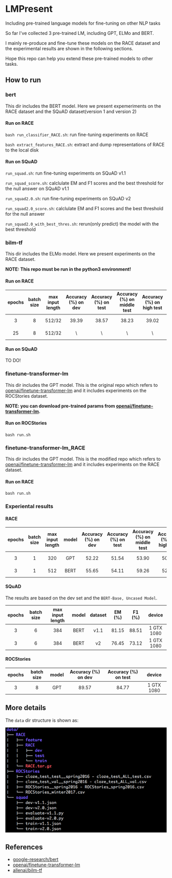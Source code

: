 # LMPresent

Including pre-trained language models for fine-tuning on other NLP tasks

So far I've collected 3 pre-trained LM, including GPT, ELMo and BERT.

I mainly re-produce and fine-tune these models on the RACE dataset and the experimental results are shown in the following sections.

Hope this repo can help you extend these pre-trained models to other tasks.

## How to run

### bert

This dir includes the BERT model. Here we present expemeriments on the RACE dataset and the SQuAD dataset(version 1 and version 2)

#### Run on RACE

`bash run_classifier_RACE.sh`: run fine-tuning experiments on RACE

`bash extract_features_RACE.sh`: extract and dump representations of RACE to the local disk

#### Run on SQuAD

`run_squad.sh`: run fine-tuning experiments on SQuAD v1.1

`run_squad_score.sh`: calclulate EM and F1 scores and the best threshold for the null answer on SQuAD v1.1

`run_squad2.0.sh`: run fine-tuning experiments on SQuAD v2

`run_squad2.0_score.sh`: calclulate EM and F1 scores and the best threshold for the null answer

`run_squad2.0_with_best_thres.sh`: rerun(only predict) the model with the best threshold

### bilm-tf

This dir includes the ELMo model. Here we present experiments on the RACE dataset.

**NOTE: This repo must be run in the python3 environment!**


#### Run on RACE

| epochs | batch size | max input length | Accuracy (%) on dev | Accuracy (%) on test |Accuracy (%) on middle test |Accuracy (%) on high test | device |
| :--------: |:------:|:------:|:------:|:------:|:------:|:------:|:------:|
| 3   | 8 | 512/32 | 39.39  | 38.57 | 38.23 | 39.02 | 1 GTX 1080 |
| 25   | 8 | 512/32 | \  | \ | \ | \ | 1 GTX 1080 |

#### Run on SQuAD

TO DO!

### finetune-transformer-lm

This dir includes the GPT model. This is the original repo which refers to [openai/finetune-transformer-lm](https://github.com/openai/finetune-transformer-lm) and it includes experiments on the ROCStories dataset.

**NOTE: you can download pre-trained params from [openai/finetune-transformer-lm](https://github.com/openai/finetune-transformer-lm).**

#### Run on ROCStories

`bash run.sh`

### finetune-transformer-lm_RACE

This dir includes the GPT model. This is the modified repo which refers to [openai/finetune-transformer-lm](https://github.com/openai/finetune-transformer-lm) and it includes experiments on the RACE dataset.

#### Run on RACE

`bash run.sh`

### Experiental results

#### RACE

| epochs | batch size | max input length |  model | Accuracy (%) on dev | Accuracy (%) on test |Accuracy (%) on middle test |Accuracy (%) on high test | device |
| :--------: |:------:|:------:|:------:|:------:|:------:|:------:|:------:|:------:|
| 3   | 1 | 320| GPT | 52.22  | 51.54 | 53.90 | 50.57 | 1 GTX 1080 |
| 3   | 1 | 512| BERT | 55.65  | 54.11 | 59.26 | 52.00 | 1 GTX 1080 |

#### SQuAD

The results are based on the dev set and the `BERT-Base, Uncased Model`.

| epochs | batch size | max input length |  model | dataset|EM (%) | F1 (%) | device |
| :--------: |:------:|:------:|:------:|:------:|:------:|:------:|:------:|
| 3 | 6 | 384| BERT | v1.1 | 81.15  | 88.51 | 1 GTX 1080 |
| 3 | 6 | 384| BERT | v2 | 76.45  | 73.12 | 1 GTX 1080 |

#### ROCStories

| epochs | batch size |  model | Accuracy (%) on dev  |Accuracy (%) on test | device |
| :--------: |:------:|:------:|:------:|:------:|:------:|
| 3 | 8 | GPT | 89.57 | 84.77 | 1 GTX 1080 |

## More details

The `data` dir structure is shown as:

![](figures/data_dir.png)

## References

* [google-research/bert](https://github.com/google-research/bert)
* [openai/finetune-transformer-lm](https://github.com/openai/finetune-transformer-lm)
* [allenai/bilm-tf](https://github.com/allenai/bilm-tf)

